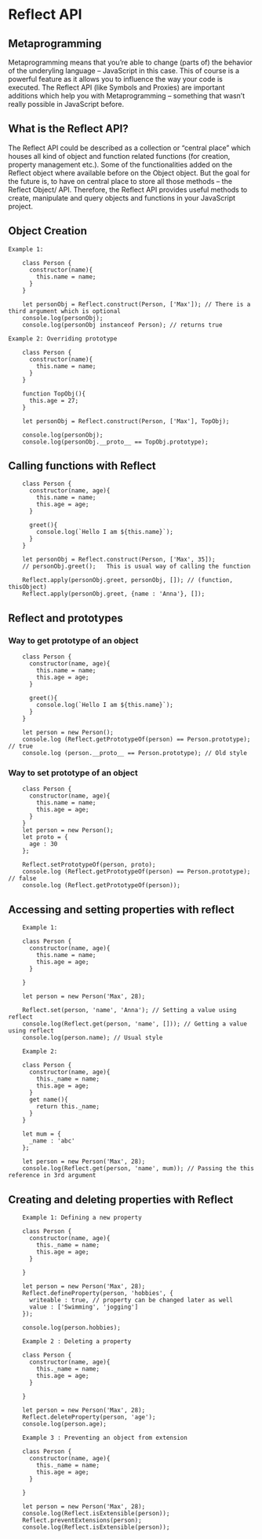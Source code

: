 # Reflect API

## Metaprogramming

Metaprogramming means that you’re able to change (parts of) the behavior of the underyling language – JavaScript in this case. 
This of course is a powerful feature as it allows you to influence the way your code is executed. 
The Reflect API (like Symbols and Proxies) are important additions which help you with Metaprogramming – something that wasn’t
really possible in JavaScript before.

## What is the Reflect API?

The Reflect API could be described as a collection or “central place” which houses all kind of object and function related functions (for creation,
property management etc.). Some of the functionalities added on the Reflect object where available before on the Object object.
But the goal for the future is, to have on central place to store all those methods – the Reflect Object/ API.
Therefore, the Reflect API provides useful methods to create, manipulate and query objects and functions in your JavaScript project.

## Object Creation

	Example 1:
	
		class Person {
		  constructor(name){
			this.name = name;
		  }
		}

		let personObj = Reflect.construct(Person, ['Max']); // There is a third argument which is optional
		console.log(personObj);
		console.log(personObj instanceof Person); // returns true
	
	Example 2: Overriding prototype
	
		class Person {
		  constructor(name){
			this.name = name;
		  }
		}

		function TopObj(){
		  this.age = 27;
		}

		let personObj = Reflect.construct(Person, ['Max'], TopObj);

		console.log(personObj);
		console.log(personObj.__proto__ == TopObj.prototype);
	
## Calling functions with Reflect

		class Person {
		  constructor(name, age){
			this.name = name;
			this.age = age;    
		  }
		  
		  greet(){
			console.log(`Hello I am ${this.name}`);
		  }
		}

		let personObj = Reflect.construct(Person, ['Max', 35]);
		// personObj.greet();   This is usual way of calling the function

		Reflect.apply(personObj.greet, personObj, []); // (function, thisObject)
		Reflect.apply(personObj.greet, {name : 'Anna'}, []); 

## Reflect and prototypes

### Way to get prototype of an object
	
		class Person {
		  constructor(name, age){
			this.name = name;
			this.age = age;    
		  }
		  
		  greet(){
			console.log(`Hello I am ${this.name}`);
		  }
		}

		let person = new Person();
		console.log (Reflect.getPrototypeOf(person) == Person.prototype); // true
		console.log (person.__proto__ == Person.prototype); // Old style
		
### Way to set prototype of an object
	
		class Person {
		  constructor(name, age){
			this.name = name;
			this.age = age;    
		  }
		}
		let person = new Person();
		let proto = {
		  age : 30
		};

		Reflect.setPrototypeOf(person, proto);
		console.log (Reflect.getPrototypeOf(person) == Person.prototype); // false
		console.log (Reflect.getPrototypeOf(person)); 

## Accessing and setting properties with reflect
	
		Example 1:
		
		class Person {
		  constructor(name, age){
			this.name = name;
			this.age = age;    
		  }
		  
		}

		let person = new Person('Max', 28);

		Reflect.set(person, 'name', 'Anna'); // Setting a value using reflect
		console.log(Reflect.get(person, 'name', [])); // Getting a value using reflect
		console.log(person.name); // Usual style
	
		Example 2:
		
		class Person {
		  constructor(name, age){
			this._name = name;
			this.age = age;    
		  }  
		  get name(){
			return this._name;
		  }  
		}

		let mum = {
		  _name : 'abc'
		};

		let person = new Person('Max', 28);
		console.log(Reflect.get(person, 'name', mum)); // Passing the this reference in 3rd argument

## Creating and deleting properties with Reflect
	
		Example 1: Defining a new property
		
		class Person {
		  constructor(name, age){
			this._name = name;
			this.age = age;    
		  }  
		   
		}

		let person = new Person('Max', 28);
		Reflect.defineProperty(person, 'hobbies', {
		  writeable : true, // property can be changed later as well
		  value : ['Swimming', 'jogging']
		});

		console.log(person.hobbies);
		
		Example 2 : Deleting a property
		
		class Person {
		  constructor(name, age){
			this._name = name;
			this.age = age;    
		  }  
		   
		}

		let person = new Person('Max', 28);
		Reflect.deleteProperty(person, 'age');
		console.log(person.age);
		
		Example 3 : Preventing an object from extension
		
		class Person {
		  constructor(name, age){
			this._name = name;
			this.age = age;    
		  }  
		   
		}

		let person = new Person('Max', 28);
		console.log(Reflect.isExtensible(person));
		Reflect.preventExtensions(person);
		console.log(Reflect.isExtensible(person));